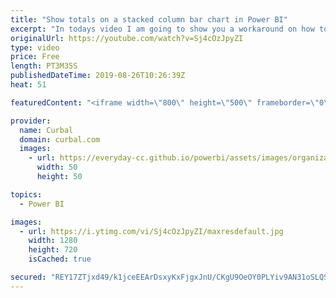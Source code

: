 ```yaml
---
title: "Show totals on a stacked column bar chart in Power BI"
excerpt: "In todays video I am going to show you a workaround on how to show totals on a stacked column bar chart in Power BI.  #powerbi #curbal   Link to Reza Rad's blog: https://radacad.com/showing-the-total-value-in-stacked-column-chart-in-power-bi   Here you can download all the pbix files: https://curbal.com/donwload-center"
originalUrl: https://youtube.com/watch?v=Sj4cOzJpyZI
type: video
price: Free
length: PT3M35S
publishedDateTime: 2019-08-26T10:26:39Z
heat: 51

featuredContent: "<iframe width=\"800\" height=\"500\" frameborder=\"0\" src=\"https://www.youtube.com/embed/Sj4cOzJpyZI\" allow=\"accelerometer; autoplay; encrypted-media; gyroscope; picture-in-picture\" allowfullscreen></iframe>"

provider:
  name: Curbal
  domain: curbal.com
  images:
    - url: https://everyday-cc.github.io/powerbi/assets/images/organizations/curbal.com-50x50.jpg
      width: 50
      height: 50

topics:
  - Power BI

images:
  - url: https://i.ytimg.com/vi/Sj4cOzJpyZI/maxresdefault.jpg
    width: 1280
    height: 720
    isCached: true

secured: "REY17ZTjxd49/k1jceEEArDsxyKxFjgxJnU/CKgU9OeOY0PLYiv9AN31oSLQSR/VcXP95opQWeywB5sVA5U7PmuhOmXrwUcKn5AZN5H5B7EqITjfQt4NopbQJ783TWrVopi8NC75iGgIEWgAIXsztjzl3Y67oVtvm+sm8UqGmdCtDTI65C3UAEtjWKFIiuwK9ia+skUdO+ZYLDvM/a2LuX3+aTD1QUCTNcaBcB3RsRy9iFYA6+3ATpC6eiZwwnyQvxDiE2OlGD0Cxhce8EFDJjxbxzfEedrnSJrRYjJgjSDZ5xAQ1Pmmhk3h8L+6L8nLivTVqESTUHmyi+9jK3APJIJOMRk73iK2EWv4JoZQNIUFf1niuagn6ZBQcK+tYIGIBhxHEumlP3NQ+CEw+QCnBaXgLU1TJmlH9PjQ4BChNtg=;N+9w9dDG8EjOtn423JUxfQ=="
---
```


